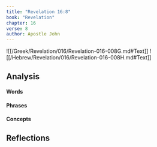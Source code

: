 ```yaml
---
title: "Revelation 16:8"
book: "Revelation"
chapter: 16
verse: 8
author: Apostle John
---
```

![[/Greek/Revelation/016/Revelation-016-008G.md#Text]]
![[/Hebrew/Revelation/016/Revelation-016-008H.md#Text]]

## Analysis

#### Words

#### Phrases

#### Concepts

## Reflections
